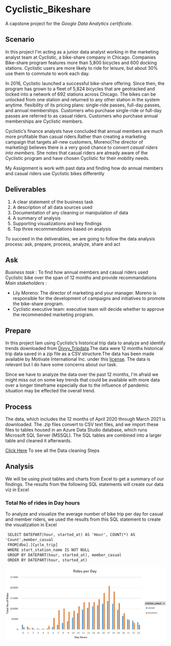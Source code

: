# Cyclistic_Bikeshare
A capstone project for the *Google Data Analytics certificate*.
## Scenario
In this project I'm acting as a junior data analyst working in the marketing analyst team at Cyclistic, a bike-share company in Chicago. 
Companies Bike-share program features more than 5,800 bicycles and 600 docking stations. Cyclistic users are more likely to ride for leisure,
but about 30% use them to commute to work each day.

In 2016, Cyclistic launched a successful bike-share offering. Since then, the program has grown to a fleet of 5,824 bicycles that
are geotracked and locked into a network of 692 stations across Chicago. The bikes can be unlocked from one station and
returned to any other station in the system anytime. flexibility of its pricing plans: single-ride passes, full-day passes,
and annual memberships. Customers who purchase single-ride or full-day passes are referred to as casual riders. Customers
who purchase annual memberships are Cyclistic members.

Cyclistic’s finance analysts have concluded that annual members are much more profitable than casual riders.Rather than creating a marketing campaign that targets all-new customers, Moreno(The director of marketing) believes there is a very good chance to *convert casual riders into members*. She notes that casual riders are already aware of the Cyclistic program and have chosen Cyclistic for their mobility needs. 

My Assignment is work with past data and finding how do annual members and casual riders use Cyclistic bikes differently

## Deliverables
1. A clear statement of the business task
2. A description of all data sources used
3. Documentation of any cleaning or manipulation of data
4. A summary of analysis
5. Supporting visualizations and key findings
6. Top three recommendations based on analysis

To succeed in the deliverables, we are going to follow the data analysis process: ask, prepare, process, analyze, share and act

## Ask
*Business task* : To find how annual members and casual riders used Cyclistic bike over the span of 12 months and provide recommandations
*Main stakeholders* :
* Lily Moreno: The director of marketing and your manager. Moreno is responsible for the development of campaigns  and initiatives to promote the bike-share program.
* Cyclistic executive team: executive team will decide whether to approve the recommended marketing program.

## Prepare
In this project Iam using Cyclistic’s historical trip data to analyze and identify trends downloaded from [Divvy_Tripdata](https://divvy-tripdata.s3.amazonaws.com/index.html).The data were 12 months historical trip data saved in a zip file as a CSV structure.The data has been made available by
Motivate International Inc. under this [license](https://ride.divvybikes.com/data-license-agreement).
The data is relevant but I do have some concerns about our task.

Since we have to analyze the data over the past 12 months, I'm afraid we might miss out on some key trends that could be available with more data over a longer timeframe especially due to the influence of pandemic situation may be effected the overall trend.

## Process
The data, which includes the 12 months of April 2020 through March 2021 is downloaded. The .zip files convert to CSV text files, and we import these files to tables housed in an Azure Data Studio database, which runs Microsoft SQL Server (MSSQL). The SQL tables are combined into a larger table and cleaned it afterwards.

[Click Here](https://github.com/Shithul/Cyclistic_Bikeshare/blob/main/SQLQuery_Portfolio.sql) To see all the Data cleaning Steps

## Analysis
We will be using pivot tables and charts from Excel to get a summary of our findings. The results from the following SQL statements will create our data viz in Excel
### Total No of rides in Day hours
To analyze and visualize the average number of bike trip  per day for casual and member riders, we used the results from this SQL statement to create the visualization in Excel

```
 SELECT DATEPART(hour, started_at) AS 'Hour', COUNT(*) AS 'Count',member_casual
 FROM[dbo].[Cycle_trip]
 WHERE start_station_name IS NOT NULL
 GROUP BY DATEPART(hour, started_at), member_casual
 ORDER BY DATEPART(hour, started_at)
``` 
 ![Avg_NoOf_RidesPerDay](https://github.com/Shithul/Cyclistic_Bikeshare/blob/main/AVG_No_of_RidesPerDay.jpg)


